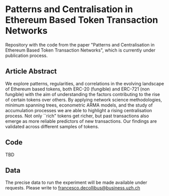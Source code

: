 # Patterns and Centralisation in Ethereum Based Token Transaction Networks

Repository with the code from the paper "Patterns and Centralisation in Ethereum Based Token Transaction Networks", which is currently under publication process.

## Article Abstract
We explore patterns, regularities, and correlations in the evolving landscape of Ethereum based tokens, both ERC-20 (fungible) and ERC-721 (non fungible) with the aim of understanding the factors contributing to the rise of certain tokens over others. By applying network science methodologies, minimum spanning trees, econometric ARMA models, and the study of accumulation processes we are able to highlight a rising centralisation process. Not only ``rich" tokens get richer, but past transactions also emerge as more reliable predictors of new transactions. Our findings are validated across different samples of tokens.

## Code

TBD

## Data

The precise data to run the experiment will be made available under requests. Please write to francesco.decollibus@business.uzh.ch 
